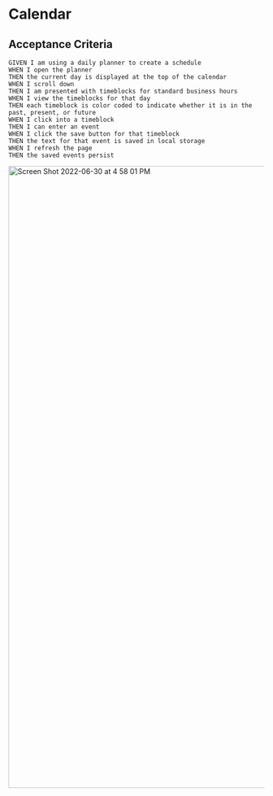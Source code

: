# Calendar




## Acceptance Criteria

```
GIVEN I am using a daily planner to create a schedule
WHEN I open the planner
THEN the current day is displayed at the top of the calendar
WHEN I scroll down
THEN I am presented with timeblocks for standard business hours
WHEN I view the timeblocks for that day
THEN each timeblock is color coded to indicate whether it is in the past, present, or future
WHEN I click into a timeblock
THEN I can enter an event
WHEN I click the save button for that timeblock
THEN the text for that event is saved in local storage
WHEN I refresh the page
THEN the saved events persist
```

<img width="1224" alt="Screen Shot 2022-06-30 at 4 58 01 PM" src="https://user-images.githubusercontent.com/104799954/176785834-593531e0-4140-49c4-adee-c423fa54f79a.png">



